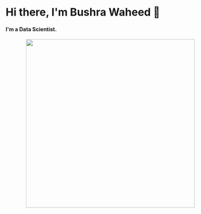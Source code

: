 # Hi there, I'm Bushra Waheed 👋
#### I'm a Data Scientist.

<img align="right" width="450" height="450" src="https://user-images.githubusercontent.com/20420538/125784497-561bedb8-3bcb-4578-9776-1c835b98ca26.jpg">
